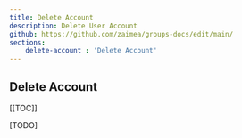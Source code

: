 ```yaml
---
title: Delete Account
description: Delete User Account
github: https://github.com/zaimea/groups-docs/edit/main/
sections: 
    delete-account : 'Delete Account'
---
```


## Delete Account

[[TOC]]


[TODO]